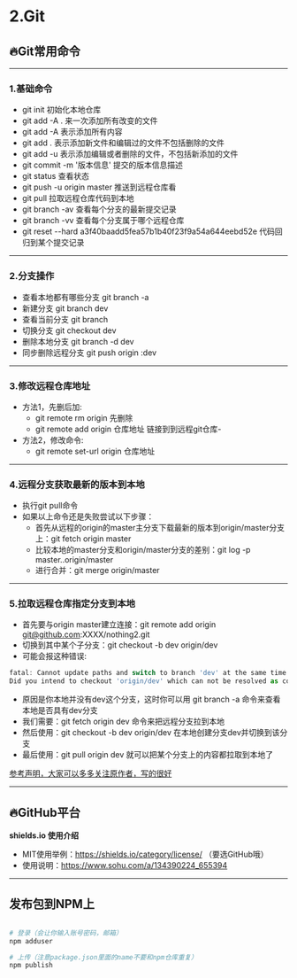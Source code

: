 # 2.Git

## 🔥Git常用命令

---

### 1.基础命令

- git init 初始化本地仓库
- git add -A . 来一次添加所有改变的文件
- git add -A 表示添加所有内容
- git add . 表示添加新文件和编辑过的文件不包括删除的文件
- git add -u 表示添加编辑或者删除的文件，不包括新添加的文件
- git commit -m '版本信息' 提交的版本信息描述
- git status 查看状态
- git push -u origin master 推送到远程仓库看
- git pull 拉取远程仓库代码到本地
- git branch -av 查看每个分支的最新提交记录
- git branch -vv 查看每个分支属于哪个远程仓库
- git reset --hard a3f40baadd5fea57b1b40f23f9a54a644eebd52e 代码回归到某个提交记录

---

### 2.分支操作

- 查看本地都有哪些分支 git branch -a
- 新建分支 git branch dev
- 查看当前分支 git branch
- 切换分支 git checkout dev
- 删除本地分支 git branch -d dev
- 同步删除远程分支 git push origin :dev

---

### 3.修改远程仓库地址

- 方法1，先删后加:
    - git remote rm origin 先删除
    - git remote add origin 仓库地址 链接到到远程git仓库- 
- 方法2，修改命令:
    - git remote set-url origin 仓库地址

---

### 4.远程分支获取最新的版本到本地

- 执行git pull命令
- 如果以上命令还是失败尝试以下步骤：
    - 首先从远程的origin的master主分支下载最新的版本到origin/master分支上：git fetch origin master
    - 比较本地的master分支和origin/master分支的差别：git log -p master..origin/master
    - 进行合并：git merge origin/master

---

### 5.拉取远程仓库指定分支到本地

- 首先要与origin master建立连接：git remote add origin git@github.com:XXXX/nothing2.git
- 切换到其中某个子分支：git checkout -b dev origin/dev
- 可能会报这种错误:

```js
fatal: Cannot update paths and switch to branch 'dev' at the same time.
Did you intend to checkout 'origin/dev' which can not be resolved as commit?
```

- 原因是你本地并没有dev这个分支，这时你可以用 git branch -a 命令来查看本地是否具有dev分支
- 我们需要：git fetch origin dev 命令来把远程分支拉到本地
- 然后使用：git checkout -b dev origin/dev 在本地创建分支dev并切换到该分支
- 最后使用：git pull origin dev 就可以把某个分支上的内容都拉取到本地了


[参考声明，大家可以多多关注原作者，写的很好](https://www.nodejs.red/#/tools/git)


---

## 🔥GitHub平台

**shields.io 使用介绍**

- MIT使用举例：https://shields.io/category/license/  （要选GitHub哦）
- 使用说明：https://www.sohu.com/a/134390224_655394

---

## 发布包到NPM上

```sh

# 登录（会让你输入账号密码，邮箱）
npm adduser

# 上传（注意package.json里面的name不要和npm仓库重复）
npm publish
```
